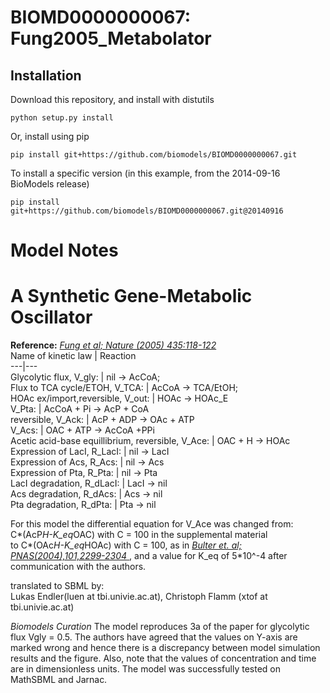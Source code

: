 # BIOMD0000000067: Fung2005_Metabolator

## Installation

Download this repository, and install with distutils

`python setup.py install`

Or, install using pip

`pip install git+https://github.com/biomodels/BIOMD0000000067.git`

To install a specific version (in this example, from the 2014-09-16 BioModels release)

`pip install git+https://github.com/biomodels/BIOMD0000000067.git@20140916`


# Model Notes


# A Synthetic Gene-Metabolic Oscillator

**Reference:** [ _Fung et al; Nature (2005) 435:118-122_ ](http://www.nature.com/nature/journal/v435/n7038/abs/nature03508.html)   
Name of kinetic law | Reaction  
---|---  
Glycolytic flux, V_gly: | nil -> AcCoA;  
Flux to TCA cycle/ETOH, V_TCA: | AcCoA -> TCA/EtOH;  
HOAc ex/import,reversible, V_out: | HOAc -> HOAc_E  
V_Pta: | AcCoA + Pi -> AcP + CoA  
reversible, V_Ack: | AcP + ADP -> OAc + ATP  
V_Acs: | OAC + ATP -> AcCoA +PPi  
Acetic acid-base equillibrium, reversible, V_Ace: | OAC + H -> HOAc  
Expression of LacI, R_LacI: | nil -> LacI  
Expression of Acs, R_Acs: | nil -> Acs  
Expression of Pta, R_Pta: | nil -> Pta  
LacI degradation, R_dLacI: | LacI -> nil  
Acs degradation, R_dAcs: | Acs -> nil  
Pta degradation, R_dPta: | Pta -> nil  
  
For this model the differential equation for V_Ace was changed from:  
C*(AcP*H-K_eq*OAC) with C = 100 in the supplemental material  
to C*(OAc*H-K_eq*HOAc) with C = 100, as in [ _Bulter et. al;
PNAS(2004),101,2299-2304_
](http://www.pnas.org/cgi/content/abstract/101/8/2299) , and a value for K_eq
of 5*10^-4 after communication with the authors.

translated to SBML by:  
Lukas Endler(luen at tbi.univie.ac.at), Christoph Flamm (xtof at
tbi.univie.ac.at)

_Biomodels Curation_ The model reproduces 3a of the paper for glycolytic flux
Vgly = 0.5. The authors have agreed that the values on Y-axis are marked wrong
and hence there is a discrepancy between model simulation results and the
figure. Also, note that the values of concentration and time are in
dimensionless units. The model was successfully tested on MathSBML and Jarnac.


